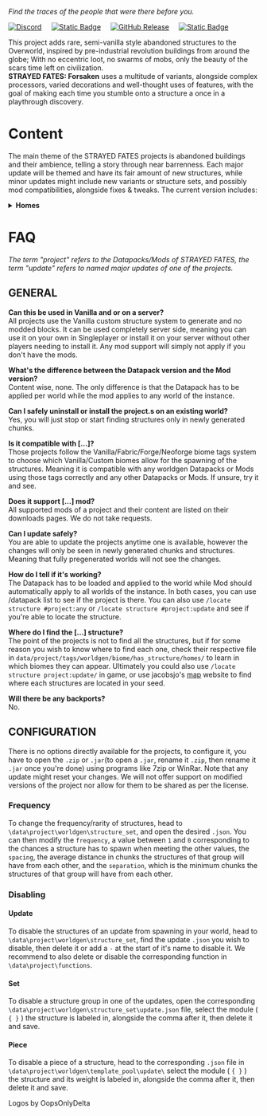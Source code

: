 _Find the traces of the people that were there before you._

[![Discord](https://img.shields.io/discord/1205872487158775890?style=for-the-badge&logo=discord&logoColor=white&label=DISCORD&labelColor=7289da&color=2c2f33)](https://discord.com/invite/HQ8Pqk8bUE)&nbsp;&nbsp;&nbsp;&nbsp;&nbsp;[![Static Badge](https://img.shields.io/badge/Support%20me!-Kofi?style=for-the-badge&logo=Kofi&logoColor=white&label=Ko-fi&labelColor=FF5E5B&color=13C3FF)](https://ko-fi.com/terabuildsstuff)&nbsp;&nbsp;&nbsp;&nbsp;&nbsp;[![GitHub Release](https://img.shields.io/github/v/release/STRAYED-FATES/Forsaken?style=for-the-badge&logo=github&label=GITHUB&labelColor=black&color=6e5494)](https://github.com/STRAYED-FATES/Forsaken)&nbsp;&nbsp;&nbsp;&nbsp;&nbsp;[![Static Badge](https://img.shields.io/badge/-STRAYED%20FATES-LICENSE?style=for-the-badge&label=LICENSE&labelColor=white&color=white)](https://github.com/STRAYED-FATES/LICENSE?tab=License-1-ov-file)

This project adds rare, semi-vanilla style abandoned structures to the Overworld, inspired by pre-industrial revolution buildings from around the globe; With no eccentric loot, no swarms of mobs, only the beauty of the scars time left on civilization.\
**STRAYED FATES: Forsaken** uses a multitude of variants, alongside complex processors, varied decorations and well-thought uses of features, with the goal of making each time you stumble onto a structure a once in a playthrough discovery.

# Content
The main theme of the STRAYED FATES projects is abandoned buildings and their ambience, telling a story through near barrenness.
Each major update will be themed and have its fair amount of new structures, while minor updates might include new variants or structure sets, and possibly mod compatibilities, alongside fixes & tweaks. The current version includes:

<details>
<summary><b>Homes</b></summary>

Structure sets : 9
- Oak: 11+(11x14*) variants
- Spruce: 9 variants
- Western: 9 variants
- Snowy: 9+(9x14*) variants
- Desert: 9 variants
- Bricks: 9+(9x14*) variants
- Mud: 9 variants
- Oriental: 9 variants
- Turf: 9 variants\
*Cellar
</details>

# FAQ
*The term "project" refers to the Datapacks/Mods of STRAYED FATES, the term "update" refers to named major updates of one of the projects.*
## GENERAL
**Can this be used in Vanilla and or on a server?**\
All projects use the Vanilla custom structure system to generate and no modded blocks. It can be used completely server side, meaning you can use it on your own in Singleplayer or install it on your server without other players needing to install it. Any mod support will simply not apply if you don't have the mods.

**What's the difference between the Datapack version and the Mod version?**\
Content wise, none. The only difference is that the Datapack has to be applied per world while the mod applies to any world of the instance.

**Can I safely uninstall or install the project.s on an existing world?**\
Yes, you will just stop or start finding structures only in newly generated chunks.

**Is it compatible with [...]?**\
Those projects follow the Vanilla/Fabric/Forge/Neoforge biome tags system to choose which Vanilla/Custom biomes allow for the spawning of the structures. Meaning it is compatible with any worldgen Datapacks or Mods using those tags correctly and any other Datapacks or Mods. If unsure, try it and see.

**Does it support [...] mod?**\
All supported mods of a project and their content are listed on their downloads pages. We do not take requests.

**Can I update safely?**\
You are able to update the projects anytime one is available, however the changes will only be seen in newly generated chunks and structures. Meaning that fully pregenerated worlds will not see the changes.

**How do I tell if it's working?**\
The Datapack has to be loaded and applied to the world while Mod should automatically apply to all worlds of the instance. In both cases, you can use /datapack list to see if the project is there. You can also use `/locate structure #project:any` or 
`/locate structure #project:update`
 and see if you're able to locate the structure.

**Where do I find the [...] structure?**\
The point of the projects is not to find all the structures, but if for some reason you wish to know where to find each one, check their respective file in `data/project/tags/worldgen/biome/has_structure/homes/` to learn in which biomes they can appear. Ultimately you could also use `/locate structure project:update/` in game, or use jacobsjo's [map](https://map.jacobsjo.eu/) website to find where each structures are located in your seed.

**Will there be any backports?**\
No.
## CONFIGURATION
There is no options directly available for the projects, to configure it, you have to open the `.zip` or `.jar`(to open a `.jar`, rename it `.zip`, then rename it `.jar` once you're done) using programs like 7zip or WinRar.
Note that any update might reset your changes.
We will not offer support on modified versions of the project nor allow for them to be shared as per the license.
### Frequency
To change the frequency/rarity of structures, head to `\data\project\worldgen\structure_set`, and open the desired `.json`. You  can then modify the `frequency`, a value between `1` and `0` corresponding to the chances a structure has to spawn when meeting the other values, the `spacing`, the average distance in chunks the structures of that group will have from each other, and the `separation`, which is the minimum chunks the structures of that group will have from each other.
### Disabling
#### Update
To disable the structures of an update from spawning in your world, head to `\data\project\worldgen\structure_set`, find the update `.json` you wish to disable, then delete it or add a `-` at the start of it's name to disable it. We recommend to also delete or disable the corresponding function in `\data\project\functions`.
#### Set
To disable a structure group in one of the updates, open the corresponding `\data\project\worldgen\structure_set\update.json` file, select the module ( `{ }` ) the structure is labeled in, alongside the comma after it, then delete it and save.
#### Piece
To disable a piece of a structure, head to  the corresponding `.json` file in `\data\project\worldgen\template_pool\update\` select the module ( `{ }` ) the structure and its weight is labeled in, alongside the comma after it, then delete it and save.


Logos by OopsOnlyDelta

